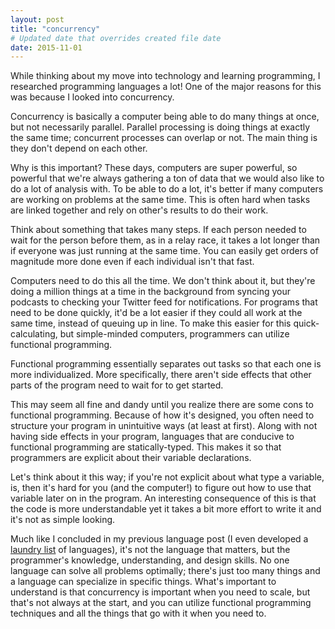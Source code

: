 ```yaml
---
layout: post
title: "concurrency"
# Updated date that overrides created file date
date: 2015-11-01
---
```


While thinking about my move into technology and learning programming, I researched programming languages a lot! One of the major reasons for this was because I looked into concurrency.

Concurrency is basically a computer being able to do many things at once, but not necessarily parallel. Parallel processing is doing things at exactly the same time; concurrent processes can overlap or not. The main thing is they don't depend on each other.

Why is this important? These days, computers are super powerful, so powerful that we're always gathering a ton of data that we would also like to do a lot of analysis with. To be able to do a lot, it's better if many computers are working on problems at the same time. This is often hard when tasks are linked together and rely on other's results to do their work.

Think about something that takes many steps. If each person needed to wait for the person before them, as in a relay race, it takes a lot longer than if everyone was just running at the same time. You can easily get orders of magnitude more done even if each individual isn't that fast.

Computers need to do this all the time. We don't think about it, but they're doing a million things at a time in the background from syncing your podcasts to checking your Twitter feed for notifications. For programs that need to be done quickly, it'd be a lot easier if they could all work at the same time, instead of queuing up in line. To make this easier for this quick-calculating, but simple-minded computers, programmers can utilize functional programming.

Functional programming essentially separates out tasks so that each one is more individualized. More specifically, there aren't side effects that other parts of the program need to wait for to get started.

This may seem all fine and dandy until you realize there are some cons to functional programming. Because of how it's designed, you often need to structure your program in unintuitive ways (at least at first). Along with not having side effects in your program, languages that are conducive to functional programming are statically-typed. This makes it so that programmers are explicit about their variable declarations.

Let's think about it this way; if you're not explicit about what type a variable, is, then it's hard for you (and the computer!) to figure out how to use that variable later on in the program. An interesting consequence of this is that the code is more understandable yet it takes a bit more effort to write it and it's not as simple looking.

Much like I concluded in my previous language post (I even developed a [laundry list](/language) of languages), it's not the language that matters, but the programmer's knowledge, understanding, and design skills. No one language can solve all problems optimally; there's just too many things and a language can specialize in specific things. What's important to understand is that concurrency is important when you need to scale, but that's not always at the start, and you can utilize functional programming techniques and all the things that go with it when you need to.
